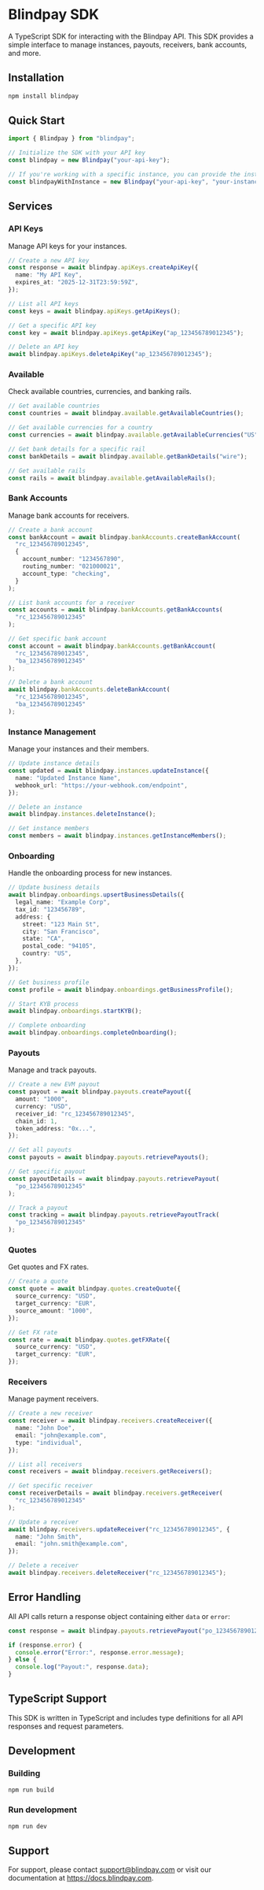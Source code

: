 # Blindpay SDK

A TypeScript SDK for interacting with the Blindpay API. This SDK provides a simple interface to manage instances, payouts, receivers, bank accounts, and more.

## Installation

```bash
npm install blindpay
```

## Quick Start

```typescript
import { Blindpay } from "blindpay";

// Initialize the SDK with your API key
const blindpay = new Blindpay("your-api-key");

// If you're working with a specific instance, you can provide the instance ID
const blindpayWithInstance = new Blindpay("your-api-key", "your-instance-id");
```

## Services

### API Keys

Manage API keys for your instances.

```typescript
// Create a new API key
const response = await blindpay.apiKeys.createApiKey({
  name: "My API Key",
  expires_at: "2025-12-31T23:59:59Z",
});

// List all API keys
const keys = await blindpay.apiKeys.getApiKeys();

// Get a specific API key
const key = await blindpay.apiKeys.getApiKey("ap_123456789012345");

// Delete an API key
await blindpay.apiKeys.deleteApiKey("ap_123456789012345");
```

### Available

Check available countries, currencies, and banking rails.

```typescript
// Get available countries
const countries = await blindpay.available.getAvailableCountries();

// Get available currencies for a country
const currencies = await blindpay.available.getAvailableCurrencies("US");

// Get bank details for a specific rail
const bankDetails = await blindpay.available.getBankDetails("wire");

// Get available rails
const rails = await blindpay.available.getAvailableRails();
```

### Bank Accounts

Manage bank accounts for receivers.

```typescript
// Create a bank account
const bankAccount = await blindpay.bankAccounts.createBankAccount(
  "rc_123456789012345",
  {
    account_number: "1234567890",
    routing_number: "021000021",
    account_type: "checking",
  }
);

// List bank accounts for a receiver
const accounts = await blindpay.bankAccounts.getBankAccounts(
  "rc_123456789012345"
);

// Get specific bank account
const account = await blindpay.bankAccounts.getBankAccount(
  "rc_123456789012345",
  "ba_123456789012345"
);

// Delete a bank account
await blindpay.bankAccounts.deleteBankAccount(
  "rc_123456789012345",
  "ba_123456789012345"
);
```

### Instance Management

Manage your instances and their members.

```typescript
// Update instance details
const updated = await blindpay.instances.updateInstance({
  name: "Updated Instance Name",
  webhook_url: "https://your-webhook.com/endpoint",
});

// Delete an instance
await blindpay.instances.deleteInstance();

// Get instance members
const members = await blindpay.instances.getInstanceMembers();
```

### Onboarding

Handle the onboarding process for new instances.

```typescript
// Update business details
await blindpay.onboardings.upsertBusinessDetails({
  legal_name: "Example Corp",
  tax_id: "123456789",
  address: {
    street: "123 Main St",
    city: "San Francisco",
    state: "CA",
    postal_code: "94105",
    country: "US",
  },
});

// Get business profile
const profile = await blindpay.onboardings.getBusinessProfile();

// Start KYB process
await blindpay.onboardings.startKYB();

// Complete onboarding
await blindpay.onboardings.completeOnboarding();
```

### Payouts

Manage and track payouts.

```typescript
// Create a new EVM payout
const payout = await blindpay.payouts.createPayout({
  amount: "1000",
  currency: "USD",
  receiver_id: "rc_123456789012345",
  chain_id: 1,
  token_address: "0x...",
});

// Get all payouts
const payouts = await blindpay.payouts.retrievePayouts();

// Get specific payout
const payoutDetails = await blindpay.payouts.retrievePayout(
  "po_123456789012345"
);

// Track a payout
const tracking = await blindpay.payouts.retrievePayoutTrack(
  "po_123456789012345"
);
```

### Quotes

Get quotes and FX rates.

```typescript
// Create a quote
const quote = await blindpay.quotes.createQuote({
  source_currency: "USD",
  target_currency: "EUR",
  source_amount: "1000",
});

// Get FX rate
const rate = await blindpay.quotes.getFXRate({
  source_currency: "USD",
  target_currency: "EUR",
});
```

### Receivers

Manage payment receivers.

```typescript
// Create a new receiver
const receiver = await blindpay.receivers.createReceiver({
  name: "John Doe",
  email: "john@example.com",
  type: "individual",
});

// List all receivers
const receivers = await blindpay.receivers.getReceivers();

// Get specific receiver
const receiverDetails = await blindpay.receivers.getReceiver(
  "rc_123456789012345"
);

// Update a receiver
await blindpay.receivers.updateReceiver("rc_123456789012345", {
  name: "John Smith",
  email: "john.smith@example.com",
});

// Delete a receiver
await blindpay.receivers.deleteReceiver("rc_123456789012345");
```

## Error Handling

All API calls return a response object containing either `data` or `error`:

```typescript
const response = await blindpay.payouts.retrievePayout("po_123456789012345");

if (response.error) {
  console.error("Error:", response.error.message);
} else {
  console.log("Payout:", response.data);
}
```

## TypeScript Support

This SDK is written in TypeScript and includes type definitions for all API responses and request parameters.

## Development

### Building

```bash
npm run build
```

### Run development

```bash
npm run dev
```

## Support

For support, please contact support@blindpay.com or visit our documentation at https://docs.blindpay.com.
